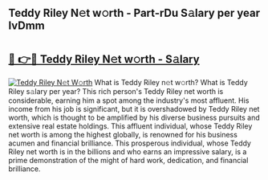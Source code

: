 ## Teddy Riley N𝚎t w𝚘rth - Part-rDu S𝚊lary per year IvDmm

# <h2><a href="http://gc2hh9.nevu.top/?p=Teddy+Riley">🔗 👉🔴 Teddy Riley N𝚎t w𝚘rth - S𝚊lary</a></h2>

[![Teddy Riley N𝚎t W𝚘rth](https://i.imgur.com/Oavwk0R.jpeg)](http://gc2hh9.nevu.top/?p=Teddy+Riley)
What is Teddy Riley n𝚎t w𝚘rth? What is Teddy Riley s𝚊lary per year?
This rich person's Teddy Riley net worth is considerable, earning him a spot among the industry's most affluent. His income from his job is significant, but it is overshadowed by Teddy Riley net worth, which is thought to be amplified by his diverse business pursuits and extensive real estate holdings. This affluent individual, whose Teddy Riley net worth is among the highest globally, is renowned for his business acumen and financial brilliance. This prosperous individual, whose Teddy Riley net worth is in the billions and who earns an impressive salary, is a prime demonstration of the might of hard work, dedication, and financial brilliance.
